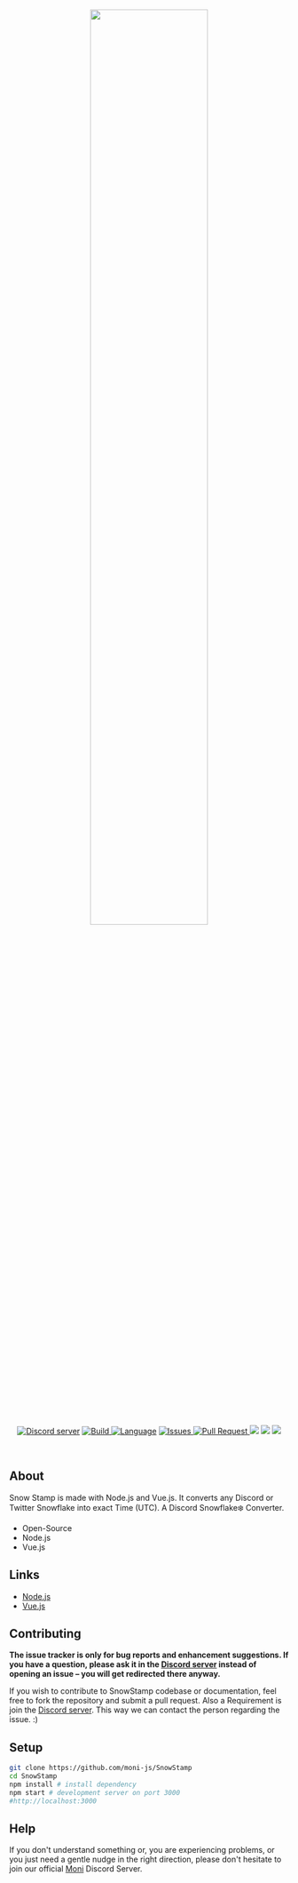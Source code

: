 <div align="center">
  <br />
  <p>
  <a href="https://discord.gg/jQdFFH6"><img src="https://cdn.discordapp.com/attachments/563111766297411584/567823798015885322/My_Post.png" width="65%"></a>
 </p>
  <p>
    <a href="https://discord.gg/jQdFFH6"><img 	src="https://img.shields.io/discord/550140222822809610.svg?colorB=Blue&logo=discord&label=Support&style=for-the-badge" alt="Discord server" /></a>
    <a href="https://discord.gg/jQdFFH6">
    <img src="https://img.shields.io/travis/com/moni-js/SnowStamp.svg?style=for-the-badge" alt="Build">
</a>
    <a href="https://discord.gg/jQdFFH6"><img src="https://img.shields.io/github/languages/top/moni-js/snowstamp.svg?colorB=f0db4f&style=for-the-badge" alt="Language" /></a>
<a href="https://github.com/moni-js/moni/issues">
    <img src="https://img.shields.io/github/issues/moni-js/snowstamp.svg?style=for-the-badge&colorB=37f149" alt="Issues">
</a>
<a href="https://github.com/moni-js/moni/pulls">
    <img src="https://img.shields.io/github/issues-pr/moni-js/snowstamp.svg?style=for-the-badge&colorB=37f149" alt="Pull Request">
</a>
<a>
<img src="https://forthebadge.com/images/badges/made-with-javascript.svg">
</a>
<a>
<img src="https://forthebadge.com/images/badges/uses-html.svg">
</a>
<a>
<img src="https://forthebadge.com/images/badges/built-with-love.svg">
</a>
  </p>
</br>
</div>

## About

Snow Stamp is made with Node.js and Vue.js. It converts any Discord or Twitter Snowflake into exact Time (UTC). A Discord Snowflake❄️ Converter.

- Open-Source
- Node.js
- Vue.js

## Links

- [Node.js](https://nodejs.org)
- [Vue.js](https://vuejs.org/)

## Contributing

**The issue tracker is only for bug reports and enhancement suggestions. If you have a question, please ask it in the [Discord server](https://discord.gg/jQdFFH6) instead of opening an issue – you will get redirected there anyway.**

If you wish to contribute to SnowStamp codebase or documentation, feel free to fork the repository and submit a
pull request. Also a Requirement is join the [Discord server](https://discord.gg/jQdFFH6).
This way we can contact the person regarding the issue. :)

## Setup

```bash
git clone https://github.com/moni-js/SnowStamp
cd SnowStamp
npm install # install dependency
npm start # development server on port 3000
#http://localhost:3000 
```

## Help

If you don't understand something or, you are experiencing problems, or you just need a gentle
nudge in the right direction, please don't hesitate to join our official [Moni](https://discord.gg/jQdFFH6) Discord Server.
